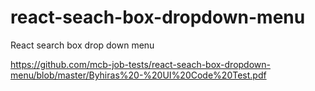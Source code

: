 # react-seach-box-dropdown-menu
React search box drop down menu

https://github.com/mcb-job-tests/react-seach-box-dropdown-menu/blob/master/Byhiras%20-%20UI%20Code%20Test.pdf

